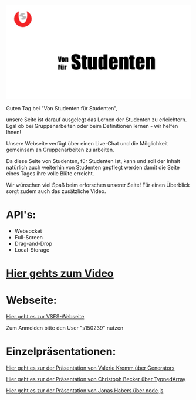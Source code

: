 ![alt tag](https://github.com/boyi01/VSFS/blob/master/bilder/LOGO.png)



Guten Tag bei "Von Studenten für Studenten",

unsere Seite ist darauf ausgelegt das Lernen der Studenten zu erleichtern. 
Egal ob bei Gruppenarbeiten oder beim Definitionen lernen - wir helfen Ihnen!

Unsere Webseite verfügt über einen Live-Chat und die Möglichkeit gemeinsam an Gruppenarbeiten zu arbeiten.

Da diese Seite von Studenten, für Studenten ist, kann und soll der Inhalt natürlich auch weiterhin von Studenten gepflegt werden damit die Seite eines Tages ihre volle Blüte erreicht.

Wir wünschen viel Spaß beim erforschen unserer Seite! 
Für einen Überblick sorgt zudem auch das zusätzliche Video.


<h1>API's:</h1>

- Websocket
- Full-Screen
- Drag-and-Drop
- Local-Storage


<p><a href=https://htmlpreview.github.io/?https://github.com/boyi01/VSFS/blob/master/video/video.html><h1>Hier gehts zum Video</h1></a></p>


<h1>Webseite:</h1>


<p><a href="https://htmlpreview.github.io/?">Hier geht es zur VSFS-Webseite</a></p>
<p>Zum Anmelden bitte den User "s150239" nutzen </p>


<h1>Einzelpräsentationen:</h1>


<p><a href="https://htmlpreview.github.io/?https://github.com/boyi01/VSFS/blob/master/Pr%C3%A4sentation_Kromm/pr%C3%A4sentation_kromm_index.html#/">Hier geht es zur der Präsentation von Valerie Kromm über Generators</a></p>
<p><a href="https://htmlpreview.github.io/?https://github.com/boyi01/VSFS/blob/master/Pr%C3%A4sentation_Becker/pr%C3%A4sentation_becker_index.html">Hier geht es zur der Präsentation von Christoph Becker über TyppedArray</a></p>
<p><a href="https://htmlpreview.github.io/?https://github.com/boyi01/VSFS/blob/master/Pr%C3%A4sentation_Habers/pr%C3%A4senation_habers_index.html">Hier geht es zur der Präsentation von Jonas Habers über node.js</a></p>

